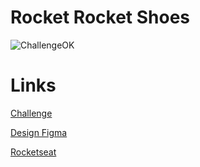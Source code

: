 # Rocket Rocket Shoes

![ChallengeOK](https://user-images.githubusercontent.com/105434742/178677642-04d73636-1091-4b21-947f-c1808f04b6a1.gif)

# Links
<a href="https://app.rocketseat.com.br/discover/challenges/rocket-shoes">Challenge</a>

<a href="https://www.figma.com/file/iqVDrRFSPopknesV5Xqavy/DD-%2F-RocketShoes-(Copy)?node-id=0%3A1">Design Figma</a>

<a href="https://rocketseat.com.br">Rocketseat</a>
